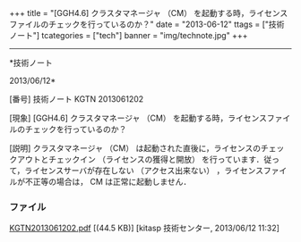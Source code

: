 ﻿+++
title = "[GGH4.6] クラスタマネージャ （CM） を起動する時，ライセンスファイルのチェックを行っているのか？"
date = "2013-06-12"
ttags = ["技術ノート"]
tcategories = ["tech"]
banner = "img/technote.jpg"
+++

-----------------------------------------------------------------------------------------------------------------------------

*技術ノート

2013/06/12*


[番号]
技術ノート KGTN 2013061202

[現象]
[GGH4.6] クラスタマネージャ （CM）
を起動する時，ライセンスファイルのチェックを行っているのか？

[説明]
クラスタマネージャ （CM）
は起動された直後に，ライセンスのチェックアウトとチェックイン
（ライセンスの獲得と開放）
を行っています．従って，ライセンスサーバが存在しない
（アクセス出来ない） ，ライセンスファイルが不正等の場合は， CM
は正常に起動しません．


### ファイル

 
 


[KGTN2013061202.pdf](http://techreport.kitasp.net/attachments/download/1342/KGTN2013061202.pdf)
 [(44.5 KB)] [kitasp 技術センター, 2013/06/12
11:32]


 


 

